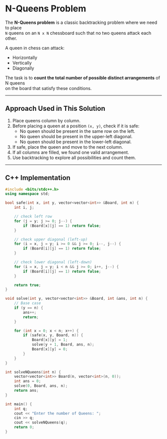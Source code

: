 # N-Queens Problem

The **N-Queens problem** is a classic backtracking problem where we need to place  
`N` queens on an `N x N` chessboard such that no two queens attack each other.  

A queen in chess can attack:
- Horizontally  
- Vertically  
- Diagonally  

The task is to **count the total number of possible distinct arrangements** of N queens  
on the board that satisfy these conditions.

---

## Approach Used in This Solution

1. Place queens column by column.  
2. Before placing a queen at a position `(x, y)`, check if it is safe:  
   - No queen should be present in the same row on the left.  
   - No queen should be present in the upper-left diagonal.  
   - No queen should be present in the lower-left diagonal.  
3. If safe, place the queen and move to the next column.  
4. If all columns are filled, we found one valid arrangement.  
5. Use backtracking to explore all possibilities and count them.  

---

## C++ Implementation

```cpp
#include <bits/stdc++.h>
using namespace std;

bool safe(int x, int y, vector<vector<int>> &Board, int n) {
    int i, j;

    // check left row
    for (j = y; j >= 0; j--) {
        if (Board[x][j] == 1) return false;
    }

    // check upper diagonal (left-up)
    for (i = x, j = y; i >= 0 && j >= 0; i--, j--) {
        if (Board[i][j] == 1) return false;
    }

    // check lower diagonal (left-down)
    for (i = x, j = y; i < n && j >= 0; i++, j--) {
        if (Board[i][j] == 1) return false;
    }

    return true;
}

void solve(int y, vector<vector<int>> &Board, int &ans, int n) {
    // Base case
    if (y == n) {
        ans++;
        return;
    }

    for (int x = 0; x < n; x++) {
        if (safe(x, y, Board, n)) {
            Board[x][y] = 1;
            solve(y + 1, Board, ans, n);
            Board[x][y] = 0;
        }
    }
}

int solveNQueens(int n) {
    vector<vector<int>> Board(n, vector<int>(n, 0));
    int ans = 0;
    solve(0, Board, ans, n);
    return ans;
}

int main() {
    int q;
    cout << "Enter the number of Queens: ";
    cin >> q;
    cout << solveNQueens(q);
    return 0;
}
